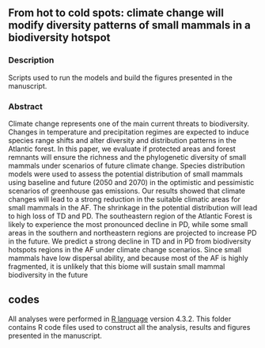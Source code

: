 ## From hot to cold spots: climate change will modify diversity patterns of small mammals in a biodiversity hotspot

### Description

<p align="justify">

Scripts used to run the models and build the figures presented in the manuscript.

</p>

### Abstract

<p align="justify">

Climate change represents one of the main current threats to biodiversity. Changes in temperature and precipitation regimes are expected to induce species range shifts and alter diversity and distribution patterns in the Atlantic forest. In this paper, we evaluate if protected areas and forest remnants will ensure the richness and the phylogenetic diversity of small mammals under scenarios of future climate change. Species distribution models were used to assess the potential distribution of small mammals using baseline and future (2050 and 2070) in the optimistic and pessimistic scenarios of greenhouse gas emissions. Our results showed that climate changes will lead to a strong reduction in the suitable climatic areas for small mammals in the AF. The shrinkage in the potential distribution will lead to high loss of TD and PD. The southeastern region of the Atlantic Forest is likely to experience the most pronounced decline in PD, while some small areas in the southern and northeastern regions are projected to increase PD in the future. We predict a strong decline in TD and in PD from biodiversity hotspots regions in the AF under climate change scenarios. Since small mammals have low dispersal ability, and because most of the AF is highly fragmented, it is unlikely that this biome will sustain small mammal biodiversity in the future

## codes

All analyses were performed in [R language](https://www.r-project.org/) version 4.3.2. This folder contains R code files used to construct all the analysis, results and figures presented in the manuscript.